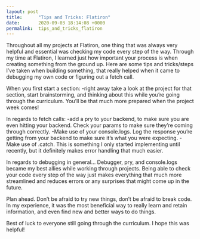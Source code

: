 ```yaml
---
layout: post
title:      "Tips and Tricks: Flatiron"
date:       2020-09-03 18:14:08 +0000
permalink:  tips_and_tricks_flatiron
---
```



Throughout all my projects at Flatiron, one thing that was always very helpful and essential was checking my code every step of the way. Through my time at Flatiron, I learned just how important your process is when creating something from the ground up. Here are some tips and tricks/steps I’ve taken when building something, that really helped when it came to debugging my own code or figuring out a fetch call.

When you first start a section:
-right away take a look at the project for that section, start brainstorming, and thinking about this while you’re going through the curriculum. You’ll be that much more prepared when the project week comes!

In regards to fetch calls:
-add a pry to your backend, to make sure you are even hitting your backend. Check your params to make sure they’re coming through correctly.
-Make use of your console.logs. Log the response you’re getting from your backend to make sure it’s what you were expecting.
-Make use of .catch. This is something I only started implementing until recently, but it definitely makes error handling that much easier.

In regards to debugging in general…
Debugger, pry, and console.logs became my best allies while working through projects. Being able to check your code every step of the way just makes everything that much more streamlined and reduces errors or any surprises that might come up in the future.

Plan ahead. 
Don’t be afraid to try new things, don’t be afraid to break code. In my experience, it was the most beneficial way to really learn and retain information, and even find new and better ways to do things.

Best of luck to everyone still going through the curriculum. I hope this was helpful!

